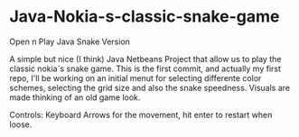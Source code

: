 # Java-Nokia-s-classic-snake-game
Open n Play Java Snake Version

A simple but nice (I think) Java Netbeans Project that allow us to play the classic nokia´s snake game. This is the first commit, and actually my first repo, I'll be working
on an initial menut for selecting differente color schemes, selecting the grid size and also the snake speedness. Visuals are made thinking of an old game look.

Controls:
Keyboard Arrows for the movement, hit enter to restart when loose.
